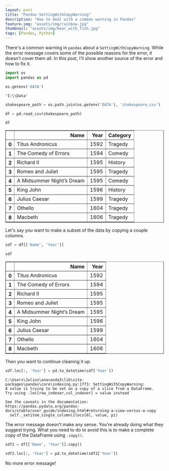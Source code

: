 ```yaml
---
layout: post
title: "Pandas SettingWithCopyWarning"
description: "How to deal with a common warning in Pandas"
feature-img: "assets/img/rainbow.jpg"
thumbnail: "assets/img/bear_with_fish.jpg"
tags: [Pandas, Python]
---
```


There's a common warning in `pandas` about a `SettingWithCopyWarning`. While the error message covers some of the possible reasons for the error, it doesn't cover them all. In this post, I'll show another source of the error and how to fix it.


```python
import os
import pandas as pd
```


```python
os.getenv('DATA')
```




    'I:\\Data'




```python
shakespeare_path = os.path.join(os.getenv('DATA'), 'shakespeare.csv')
```


```python
df = pd.read_csv(shakespeare_path)
```


```python
df
```




<div>
<style scoped>
    .dataframe tbody tr th:only-of-type {
        vertical-align: middle;
    }

    .dataframe tbody tr th {
        vertical-align: top;
    }

    .dataframe thead th {
        text-align: right;
    }
</style>
<table border="1" class="dataframe">
  <thead>
    <tr style="text-align: right;">
      <th></th>
      <th>Name</th>
      <th>Year</th>
      <th>Category</th>
    </tr>
  </thead>
  <tbody>
    <tr>
      <th>0</th>
      <td>Titus Andronicus</td>
      <td>1592</td>
      <td>Tragedy</td>
    </tr>
    <tr>
      <th>1</th>
      <td>The Comedy of Errors</td>
      <td>1594</td>
      <td>Comedy</td>
    </tr>
    <tr>
      <th>2</th>
      <td>Richard II</td>
      <td>1595</td>
      <td>History</td>
    </tr>
    <tr>
      <th>3</th>
      <td>Romeo and Juliet</td>
      <td>1595</td>
      <td>Tragedy</td>
    </tr>
    <tr>
      <th>4</th>
      <td>A Midsummer Night’s Dream</td>
      <td>1595</td>
      <td>Comedy</td>
    </tr>
    <tr>
      <th>5</th>
      <td>King John</td>
      <td>1596</td>
      <td>History</td>
    </tr>
    <tr>
      <th>6</th>
      <td>Julius Caesar</td>
      <td>1599</td>
      <td>Tragedy</td>
    </tr>
    <tr>
      <th>7</th>
      <td>Othello</td>
      <td>1604</td>
      <td>Tragedy</td>
    </tr>
    <tr>
      <th>8</th>
      <td>Macbeth</td>
      <td>1606</td>
      <td>Tragedy</td>
    </tr>
  </tbody>
</table>
</div>



Let's say you want to make a subset of the data by copying a couple columns.


```python
sdf = df[['Name', 'Year']]
```


```python
sdf
```




<div>
<style scoped>
    .dataframe tbody tr th:only-of-type {
        vertical-align: middle;
    }

    .dataframe tbody tr th {
        vertical-align: top;
    }

    .dataframe thead th {
        text-align: right;
    }
</style>
<table border="1" class="dataframe">
  <thead>
    <tr style="text-align: right;">
      <th></th>
      <th>Name</th>
      <th>Year</th>
    </tr>
  </thead>
  <tbody>
    <tr>
      <th>0</th>
      <td>Titus Andronicus</td>
      <td>1592</td>
    </tr>
    <tr>
      <th>1</th>
      <td>The Comedy of Errors</td>
      <td>1594</td>
    </tr>
    <tr>
      <th>2</th>
      <td>Richard II</td>
      <td>1595</td>
    </tr>
    <tr>
      <th>3</th>
      <td>Romeo and Juliet</td>
      <td>1595</td>
    </tr>
    <tr>
      <th>4</th>
      <td>A Midsummer Night’s Dream</td>
      <td>1595</td>
    </tr>
    <tr>
      <th>5</th>
      <td>King John</td>
      <td>1596</td>
    </tr>
    <tr>
      <th>6</th>
      <td>Julius Caesar</td>
      <td>1599</td>
    </tr>
    <tr>
      <th>7</th>
      <td>Othello</td>
      <td>1604</td>
    </tr>
    <tr>
      <th>8</th>
      <td>Macbeth</td>
      <td>1606</td>
    </tr>
  </tbody>
</table>
</div>



Then you want to continue cleaning it up.


```python
sdf.loc[:, 'Year'] = pd.to_datetime(sdf['Year'])
```

    C:\Users\Julius\anaconda3\lib\site-packages\pandas\core\indexing.py:1773: SettingWithCopyWarning: 
    A value is trying to be set on a copy of a slice from a DataFrame.
    Try using .loc[row_indexer,col_indexer] = value instead
    
    See the caveats in the documentation: https://pandas.pydata.org/pandas-docs/stable/user_guide/indexing.html#returning-a-view-versus-a-copy
      self._setitem_single_column(ilocs[0], value, pi)
    

The error message doesn't make any sense. You're already doing what they suggest trying. What you need to do to avoid this is to make a complete copy of the DataFrame using `.copy()`.


```python
sdf2 = df[['Name', 'Year']].copy()
```


```python
sdf2.loc[:, 'Year'] = pd.to_datetime(sdf2['Year'])
```

No more error message!
